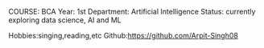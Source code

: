 COURSE: BCA
Year: 1st
Department: Artificial Intelligence
Status: currently exploring data science, AI and ML
        
Hobbies:singing,reading,etc
Github:https://github.com/Arpit-Singh08

